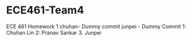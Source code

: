 # ECE461-Team4
ECE 461 Homework 1
chuhan- Dummy commit
junpei - Dummy Commit
1: Chuhan Lin
2: Pranav Sankar
3. Junpei
